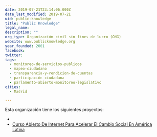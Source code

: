 ```yaml
---
date: 2019-07-21T23:14:06.000Z
date_last_modified: 2019-07-21
uid: public-knowledge
title: "Public Knowledge"
legal_name: 
description: ""
org_type: Organización civil sin fines de lucro (ONG)
website: www.publicknowledge.org
year_founded: 2001
facebook: 
twitter: 
tags:
  - monitoreo-de-servicios-publicos
  - mapeo-ciudadano
  - transparencia-y-rendicion-de-cuentas
  - participación-ciudadana
  - parlamento-abierto-monitoreo-legislativo
cities: 
  - Madrid

---
```


Esta organización tiene los siguientes proyectos:

- [](/i/curso-abierto-de-internet-para-acelerar-el-cambio-social-en-america-latina.html)
- [Curso Abierto De Internet Para Acelerar El Cambio Social En América Latina](/i/curso-abierto-de-internet-para-acelerar-el-cambio-social-en-america-latina.html)
